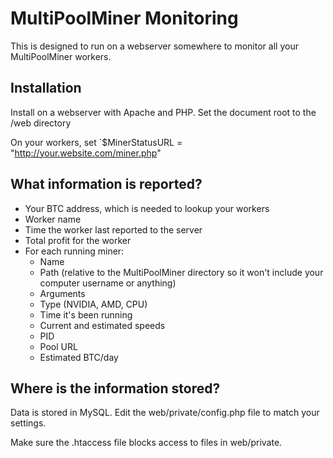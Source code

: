 # MultiPoolMiner Monitoring

This is designed to run on a webserver somewhere to monitor all your MultiPoolMiner workers.

## Installation
Install on a webserver with Apache and PHP.  Set the document root to the /web directory

On your workers, set `$MinerStatusURL = "http://your.website.com/miner.php"

## What information is reported?

* Your BTC address, which is needed to lookup your workers
* Worker name
* Time the worker last reported to the server
* Total profit for the worker
* For each running miner:
  * Name
  * Path (relative to the MultiPoolMiner directory so it won't include your computer username or anything)
  * Arguments
  * Type (NVIDIA, AMD, CPU)
  * Time it's been running
  * Current and estimated speeds
  * PID
  * Pool URL
  * Estimated BTC/day

## Where is the information stored?

Data is stored in MySQL.  Edit the web/private/config.php file to match your settings.

Make sure the .htaccess file blocks access to files in web/private.